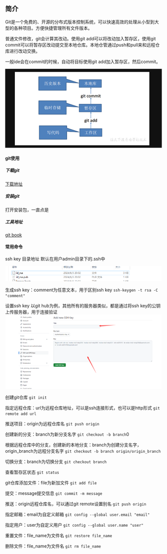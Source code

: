 ## 简介
Git是一个免费的、开源的分布式版本控制系统，可以快速高效的处理从小型到大型的各种项目。方便快捷管理所有文件版本。

普通文件修改，git会计算其改动。使用git add可以将改动加入暂存区，使用git commit可以将暂存区改动提交至本地仓库。本地仓管通过push和pull来和远程仓库进行改动交换。

一般ide会在commit的时候，自动将目标使用git add加入暂存区，然后commit。

![git流程](git流程.png)

#### git使用

##### 下载git

[下载地址](https://git-scm.com/download)

##### 安装git
打开安装包，一直点是

##### 工具地址
[git book](https://git-scm.com/book/zh/v2)

#### 常用命令

ssh key 目录地址
默认在用户admin目录下的.ssh中

![ssh_key公钥地址](ssh_key公钥地址.png)

生成ssh key：comment为任意文本，用于区别ssh key
`ssh-keygen -t rsa -C "comment"`

设置ssh key
以git hub为例，其他所有的服务器类似，都是通过将ssh key的公钥上传服务器，用于连接验证
![ssh_key设置](ssh_key设置.png)

创建git仓库
`git init`

指定远程仓库：url为远程仓库地址，可以是ssh连接形式，也可以是http形式
`git remote add url`

推送项目：origin为远程仓库名
`git push origin`

创建新的分支：branch为新分支名字
`git checkout -b branch`0

根据远程仓库中的分支，创建新的本地分支：branch为创建分支名字，origin_branch为远程分支名字
`git checkout -b branch origin/origin_branch`

切换分支：branch为切换分支
`git checkout branch`

查看暂存区状态
`git status`

git仓库添加文件：file为新加文件
`git add file`

提交：message提交信息
`git commit -m message`

推送：origin远程仓库名，可以通过git remote设置别名
`git push origin`

指定邮箱：email为自定义邮箱
`git config --global user.email "email"`

指定用户：user为自定义用户
`git config --global user.name "user"`

重置文件：file_name为文件名
`git restore file_name`

删除文件：file_name为文件名
`git rm file_name`